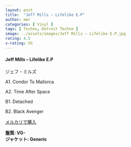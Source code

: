 ```yaml
---
layout: post
title:  "Jeff Mills – Lifelike E.P"
author: mmr
categories: [ Vinyl ]
tags: [ Techno, Detroit Techno ]
image: ../assets/images/Jeff Mills – Lifelike E.P.jpg
rating: 4.5
v-rating: VG
---
```


#### Jeff Mills – Lifelike E.P

ジェフ・ミルズ

A1. Condor To Mallorca

A2. Time After Space

B1. Detached

B2. Black Avenger


[メルカリで購入](https://jp.mercari.com/item/m92521663560)

<div class="mt-4 mb-4 d-flex align-items-center">
<strong class="mr-1">盤質: VG-</strong>
</div>
<div class="mt-4 mb-4 d-flex align-items-center">
<strong class="mr-1">ジャケット: Generic</strong>
</div>
